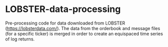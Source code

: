 # LOBSTER-data-processing
Pre-processing code for data downloaded from LOBSTER (https://lobsterdata.com/). The data from the orderbook and message files (for a specific ticker) is merged in order to create an equispaced time series of log returns. 
